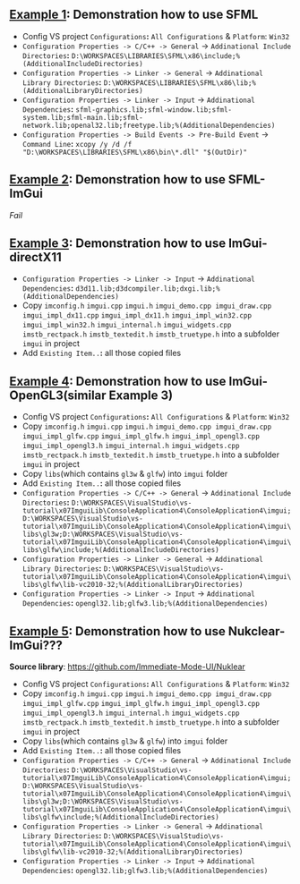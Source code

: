 

## [Example 1](ConsoleApplication1/ConsoleApplication1/ConsoleApplication1.cpp): Demonstration how to use SFML
 - Config VS project `Configurations`**:** `All Configurations` & `Platform`: `Win32`
 - `Configuration Properties -> C/C++ -> General` -> `Addinational Include Directories`**:** `D:\WORKSPACES\LIBRARIES\SFML\x86\include;%(AdditionalIncludeDirectories)`
 - `Configuration Properties -> Linker -> General` -> `Addinational Library Directories`**:** `D:\WORKSPACES\LIBRARIES\SFML\x86\lib;%(AdditionalLibraryDirectories)`
 - `Configuration Properties -> Linker -> Input` -> `Addinational Dependencies`**:** `sfml-graphics.lib;sfml-window.lib;sfml-system.lib;sfml-main.lib;sfml-network.lib;openal32.lib;freetype.lib;%(AdditionalDependencies)`
 - `Configuration Properties -> Build Events -> Pre-Build Event` -> `Command Line`**:** `xcopy /y /d /f "D:\WORKSPACES\LIBRARIES\SFML\x86\bin\*.dll" "$(OutDir)"`

## [Example 2](): Demonstration how to use SFML-ImGui
*Fail*

## [Example 3](ConsoleApplication3/ConsoleApplication3/ConsoleApplication3.cpp): Demonstration how to use ImGui-directX11
 - `Configuration Properties -> Linker -> Input` -> `Addinational Dependencies`**:** `d3d11.lib;d3dcompiler.lib;dxgi.lib;%(AdditionalDependencies)`
 - Copy `imconfig.h` `imgui.cpp` `imgui.h` `imgui_demo.cpp imgui_draw.cpp` `imgui_impl_dx11.cpp` `imgui_impl_dx11.h` `imgui_impl_win32.cpp` `imgui_impl_win32.h` `imgui_internal.h` `imgui_widgets.cpp` `imstb_rectpack.h` `imstb_textedit.h` `imstb_truetype.h` into a subfolder `imgui` in project
 - Add `Existing Item..`**:** all those copied files

## [Example 4](ConsoleApplication4/ConsoleApplication4/ConsoleApplication4.cpp): Demonstration how to use ImGui-OpenGL3(similar Example 3)
 - Config VS project `Configurations`**:** `All Configurations` & `Platform`: `Win32`
 - Copy `imconfig.h` `imgui.cpp` `imgui.h` `imgui_demo.cpp imgui_draw.cpp` `imgui_impl_glfw.cpp` `imgui_impl_glfw.h` `imgui_impl_opengl3.cpp` `imgui_impl_opengl3.h` `imgui_internal.h` `imgui_widgets.cpp` `imstb_rectpack.h` `imstb_textedit.h` `imstb_truetype.h` into a subfolder `imgui` in project
 - Copy `libs`(which contains `gl3w` & `glfw`) into `imgui` folder
 - Add `Existing Item..`**:** all those copied files
 - `Configuration Properties -> C/C++ -> General` -> `Addinational Include Directories`**:** `D:\WORKSPACES\VisualStudio\vs-tutorial\x07ImguiLib\ConsoleApplication4\ConsoleApplication4\imgui;D:\WORKSPACES\VisualStudio\vs-tutorial\x07ImguiLib\ConsoleApplication4\ConsoleApplication4\imgui\libs\gl3w;D:\WORKSPACES\VisualStudio\vs-tutorial\x07ImguiLib\ConsoleApplication4\ConsoleApplication4\imgui\libs\glfw\include;%(AdditionalIncludeDirectories)`
 - `Configuration Properties -> Linker -> General` -> `Addinational Library Directories`**:** `D:\WORKSPACES\VisualStudio\vs-tutorial\x07ImguiLib\ConsoleApplication4\ConsoleApplication4\imgui\libs\glfw\lib-vc2010-32;%(AdditionalLibraryDirectories)`
 - `Configuration Properties -> Linker -> Input` -> `Addinational Dependencies`**:** `opengl32.lib;glfw3.lib;%(AdditionalDependencies)`

## [Example 5](): Demonstration how to use Nukclear-ImGui???
**Source library**: https://github.com/Immediate-Mode-UI/Nuklear
 - Config VS project `Configurations`**:** `All Configurations` & `Platform`: `Win32`
 - Copy `imconfig.h` `imgui.cpp` `imgui.h` `imgui_demo.cpp imgui_draw.cpp` `imgui_impl_glfw.cpp` `imgui_impl_glfw.h` `imgui_impl_opengl3.cpp` `imgui_impl_opengl3.h` `imgui_internal.h` `imgui_widgets.cpp` `imstb_rectpack.h` `imstb_textedit.h` `imstb_truetype.h` into a subfolder `imgui` in project
 - Copy `libs`(which contains `gl3w` & `glfw`) into `imgui` folder
 - Add `Existing Item..`**:** all those copied files
 - `Configuration Properties -> C/C++ -> General` -> `Addinational Include Directories`**:** `D:\WORKSPACES\VisualStudio\vs-tutorial\x07ImguiLib\ConsoleApplication4\ConsoleApplication4\imgui;D:\WORKSPACES\VisualStudio\vs-tutorial\x07ImguiLib\ConsoleApplication4\ConsoleApplication4\imgui\libs\gl3w;D:\WORKSPACES\VisualStudio\vs-tutorial\x07ImguiLib\ConsoleApplication4\ConsoleApplication4\imgui\libs\glfw\include;%(AdditionalIncludeDirectories)`
 - `Configuration Properties -> Linker -> General` -> `Addinational Library Directories`**:** `D:\WORKSPACES\VisualStudio\vs-tutorial\x07ImguiLib\ConsoleApplication4\ConsoleApplication4\imgui\libs\glfw\lib-vc2010-32;%(AdditionalLibraryDirectories)`
 - `Configuration Properties -> Linker -> Input` -> `Addinational Dependencies`**:** `opengl32.lib;glfw3.lib;%(AdditionalDependencies)`








